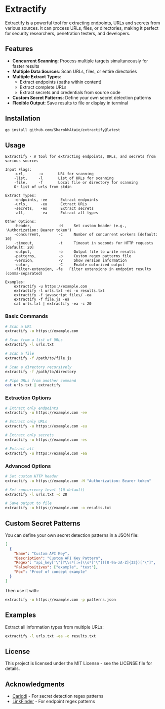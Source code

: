 # Extractify

Extractify is a powerful tool for extracting endpoints, URLs and secrets from various sources. It can process URLs, files, or directories, making it perfect for security researchers, penetration testers, and developers.

## Features

- **Concurrent Scanning**: Process multiple targets simultaneously for faster results
- **Multiple Data Sources**: Scan URLs, files, or entire directories
- **Multiple Extract Types**:
  - Extract endpoints (paths within content)
  - Extract complete URLs
  - Extract secrets and credentials from source code
- **Custom Secret Patterns**: Define your own secret detection patterns
- **Flexible Output**: Save results to file or display in terminal

## Installation

```bash
go install github.com/SharokhAtaie/extractify@latest
```

## Usage

```
Extractify - A tool for extracting endpoints, URLs, and secrets from various sources

Input Flags:
	-url,      -u       URL for scanning
	-list,     -l       List of URLs for scanning
	-file,     -f       Local file or directory for scanning
	Or list of urls from stdin

Extract Types:
	-endpoints, -ee      Extract endpoints
	-urls,      -eu      Extract URLs
	-secrets,   -es      Extract secrets
	-all,       -ea      Extract all types

Other Options:
	-header,          	-H     Set custom header (e.g., 'Authorization: Bearer token')
	-concurrent,      	-c     Number of concurrent workers [default: 10]
	-timeout,         	-t     Timeout in seconds for HTTP requests [default: 20]
	-output,          	-o     Output file to write results
	-patterns,        	-p     Custom regex patterns file
	-version,         	-V     Show version information
	-color,           	-C     Enable colorized output
	-filter-extension, -fe   Filter extensions in endpoint results (comma-separated)

Examples:
	extractify -u https://example.com
	extractify -l urls.txt -es -o results.txt
	extractify -f javascript_files/ -ea
	extractify -f file.js -ea
	cat urls.txt | extractify -ea -c 20
```

### Basic Commands

```bash
# Scan a URL
extractify -u https://example.com

# Scan from a list of URLs
extractify -l urls.txt

# Scan a file
extractify -f /path/to/file.js

# Scan a directory recursively
extractify -f /path/to/directory

# Pipe URLs from another command
cat urls.txt | extractify
```

### Extraction Options

```bash
# Extract only endpoints
extractify -u https://example.com -ee

# Extract only URLs
extractify -u https://example.com -eu

# Extract only secrets
extractify -u https://example.com -es

# Extract all
extractify -u https://example.com -ea
```

### Advanced Options

```bash
# Set custom HTTP header
extractify -u https://example.com -H "Authorization: Bearer token"

# Set concurrency level (10 default)
extractify -l urls.txt -c 20

# Save output to file
extractify -u https://example.com -o results.txt
```

## Custom Secret Patterns

You can define your own secret detection patterns in a JSON file:

```json
[
  {
    "Name": "Custom API Key",
    "Description": "Custom API Key Pattern",
    "Regex": "api_key['\"]?\\s*[:=]\\s*['\"]([0-9a-zA-Z]{32})['\"]",
    "FalsePositives": ["example", "test"],
    "Poc": "Proof of concept example"
  }
]
```

Then use it with:

```bash
extractify -u https://example.com -p patterns.json
```

## Examples

Extract all information types from multiple URLs:

```bash
extractify -l urls.txt -ea -o results.txt
```

## License

This project is licensed under the MIT License - see the LICENSE file for details.

## Acknowledgments

- [Cariddi](https://github.com/edoardottt/cariddi) - For secret detection regex patterns
- [LinkFinder](https://github.com/GerbenJavado/LinkFinder) - For endpoint regex patterns
